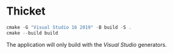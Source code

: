 Thicket
=======

```powershell
cmake -G "Visual Studio 16 2019" -B build -S .
cmake --build build
```

The application will only build with the _Visual Studio_ generators.
